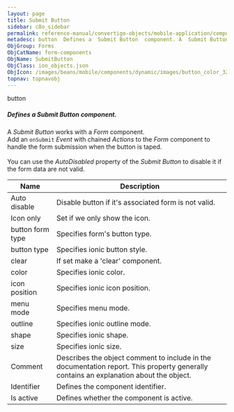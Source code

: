 ```yaml
---
layout: page
title: Submit Button
sidebar: c8o_sidebar
permalink: reference-manual/convertigo-objects/mobile-application/components/form-components/submit-button/
metadesc: button  Defines a  Submit Button  component. A  Submit Button  works with a  Form  component. Add an  onSubmit   Event  with chained  Actions  to the 
ObjGroup: Forms
ObjCatName: form-components
ObjName: SubmitButton
ObjClass: ion_objects.json
ObjIcon: /images/beans/mobile/components/dynamic/images/button_color_32x32.png
topnav: topnavobj
---
```

button<br/>

##### Defines a <i>Submit Button</i> component.<br/>
A <i>Submit Button</i> works with a <i>Form</i> component.<br/>
Add an <code>onSubmit</code> <i>Event</i> with chained <i>Actions</i> to the <i>Form</i> component to handle the form submission when the button is taped.<br/>
<br/>
You can use the <i>AutoDisabled</i> property of the <i>Submit Button</i> to disable it if the form data are not valid.

Name | Description 
--- | ---
Auto disable | Disable button if it's associated form is not valid.
Icon only | Set if we only show the icon.
button form type | Specifies form's button type.
button type | Specifies ionic button style.
clear | If set make a 'clear' component.
color | Specifies ionic color.
icon position | Specifies ionic icon position.
menu mode | Specifies menu mode.
outline | Specifies ionic outline mode.
shape | Specifies ionic shape.
size | Specifies ionic size.
Comment | Describes the object comment to include in the documentation report.  This property generally contains an explanation about the object. 
Identifier | Defines the component identifier.  
Is active | Defines whether the component is active. 

